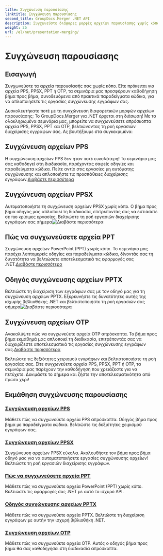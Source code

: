 ```yaml
---
title: Συγχώνευση παρουσίασης
linktitle: Συγχώνευση παρουσίασης
second_title: GroupDocs.Merger .NET API
description: Συγχωνεύστε διάφορες μορφές αρχείων παρουσίασης χωρίς κόπο. Ακολουθήστε τους οδηγούς μας για να συγχωνεύσετε αποτελεσματικά αρχεία PPS, PPSX, PPT και OTP. #GroupDocs.Merger
weight: 25
url: /el/net/presentation-merging/
---
```


# Συγχώνευση παρουσίασης

## Εισαγωγή

Συγχωνεύστε τα αρχεία παρουσίασής σας χωρίς κόπο. Είτε πρόκειται για αρχεία PPS, PPSX, PPT ή OTP, τα σεμινάρια μας προσφέρουν καθοδήγηση βήμα προς βήμα, συνοδευόμενα από πρακτικά παραδείγματα κώδικα, για να απλοποιήσετε τις εργασίες συγχώνευσης εγγράφων σας.

Δυσκολευτήκατε ποτέ με τη συγχώνευση διαφορετικών μορφών αρχείων παρουσίασης; Το GroupDocs.Merger για .NET έρχεται στη διάσωση! Με τα ολοκληρωμένα σεμινάρια μας, μπορείτε να συγχωνεύσετε απρόσκοπτα αρχεία PPS, PPSX, PPT και OTP, βελτιώνοντας τη ροή εργασιών διαχείρισης εγγράφων σας. Ας βουτήξουμε στα συγκεκριμένα:

##  Συγχώνευση αρχείων PPS

 Η συγχώνευση αρχείων PPS δεν ήταν ποτέ ευκολότερη! Το σεμινάριο μας σας καθοδηγεί στη διαδικασία, παρέχοντας σαφείς οδηγίες και παραδείγματα κώδικα. Πείτε αντίο στις εργασίες μη αυτόματης συγχώνευσης και απλοποιήστε τις προσπάθειες διαχείρισης εγγράφων.[Διαβάστε περισσότερα](./merge-pps-files/)

##  Συγχώνευση αρχείων PPSX

 Αυτοματοποιήστε τη συγχώνευση αρχείων PPSX χωρίς κόπο. Ο βήμα προς βήμα οδηγός μας απλοποιεί τη διαδικασία, επιτρέποντάς σας να εστιάσετε σε πιο κρίσιμες εργασίες. Βελτιώστε τη ροή εργασιών διαχείρισης εγγράφων σας σήμερα![Διαβάστε περισσότερα](./merging-ppsx-files/)

##  Πώς να συγχωνεύσετε αρχεία PPT

 Συγχώνευση αρχείων PowerPoint (PPT) χωρίς κόπο. Το σεμινάριο μας παρέχει λεπτομερείς οδηγίες και παραδείγματα κώδικα, δίνοντάς σας τη δυνατότητα να βελτιώσετε αποτελεσματικά τις εφαρμογές σας .NET.[Διαβάστε περισσότερα](./how-to-merge-ppt-files/)

##  Οδηγός συγχώνευσης αρχείων PPTX

 Βελτιώστε τη διαχείριση των εγγράφων σας με τον οδηγό μας για τη συγχώνευση αρχείων PPTX. Εξερευνήστε τις δυνατότητες αυτής της ισχυρής βιβλιοθήκης .NET και βελτιστοποιήστε τη ροή εργασιών σας σήμερα![Διαβάστε περισσότερα](./guide-merging-pptx-files/)

##  Συγχώνευση αρχείων OTP

Ανακαλύψτε πώς να συγχωνεύετε αρχεία OTP απρόσκοπτα. Το βήμα προς βήμα εκμάθημά μας απλοποιεί τη διαδικασία, επιτρέποντάς σας να διαχειρίζεστε αποτελεσματικά τις εργασίες συγχώνευσης εγγράφων σας.[Διαβάστε περισσότερα](./merging-otp-files/)

Βελτιώστε τις δεξιότητες χειρισμού εγγράφων και βελτιστοποιήστε τη ροή εργασίας σας. Είτε συγχωνεύετε αρχεία PPS, PPSX, PPT ή OTP, τα σεμινάρια μας παρέχουν την καθοδήγηση που χρειάζεστε για να πετύχετε. Δοκιμάστε το σήμερα και ζήστε την αποτελεσματικότητα από πρώτο χέρι!
## Εκμάθηση συγχώνευσης παρουσίασης
### [Συγχώνευση αρχείων PPS](./merge-pps-files/)
Μάθετε πώς να συγχωνεύετε αρχεία PPS απρόσκοπτα. Οδηγός βήμα προς βήμα με παραδείγματα κώδικα. Βελτιώστε τις δεξιότητες χειρισμού εγγράφων σας.
### [Συγχώνευση αρχείων PPSX](./merging-ppsx-files/)
Συγχώνευση αρχείων PPSX εύκολα. Ακολουθήστε τον βήμα προς βήμα οδηγό μας για να αυτοματοποιήσετε εργασίες συγχώνευσης αρχείων! Βελτιώστε τη ροή εργασιών διαχείρισης εγγράφων.
### [Πώς να συγχωνεύσετε αρχεία PPT](./how-to-merge-ppt-files/)
Μάθετε πώς να συγχωνεύετε αρχεία PowerPoint (PPT) χωρίς κόπο. Βελτιώστε τις εφαρμογές σας .NET με αυτό το ισχυρό API.
### [Οδηγός συγχώνευσης αρχείων PPTX](./guide-merging-pptx-files/)
Μάθετε πώς να συγχωνεύετε αρχεία PPTX. Βελτιώστε τη διαχείριση εγγράφων με αυτήν την ισχυρή βιβλιοθήκη .NET.
### [Συγχώνευση αρχείων OTP](./merging-otp-files/)
Μάθετε πώς να συγχωνεύετε αρχεία OTP. Αυτός ο οδηγός βήμα προς βήμα θα σας καθοδηγήσει στη διαδικασία απρόσκοπτα.